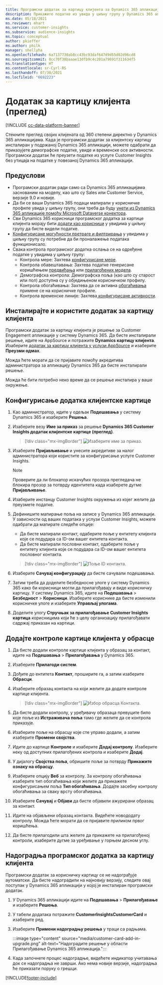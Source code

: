 ```yaml
---
title: Програмски додатак за картицу клијента за Dynamics 365 апликације
description: Прикажите податке из увида у циљну групу у Dynamics 365 апликацијама са овим програмским додатком.
ms.date: 05/18/2021
ms.reviewer: mhart
ms.service: customer-insights
ms.subservice: audience-insights
ms.topic: conceptual
author: pkieffer
ms.author: philk
manager: shellyha
ms.openlocfilehash: 6a7137730ab8cc43bc93daf647d9d55d02d96cd8
ms.sourcegitcommit: 8cc70f30baaae13dfb9c4c201a79691f311634f5
ms.translationtype: HT
ms.contentlocale: sr-Cyrl-RS
ms.lasthandoff: 07/30/2021
ms.locfileid: "6692223"
---
```

# <a name="customer-card-add-in-preview"></a>Додатак за картицу клијента (преглед)

[!INCLUDE [cc-data-platform-banner](../includes/cc-data-platform-banner.md)]

Стекните преглед својих клијената од 360 степени директно у Dynamics 365 апликацијама. Када је програмски додатак за клијентску картицу инсталиран у подржаној Dynamics 365 апликацији, можете одабрати да приказујете демографске податке, увиде и временске осе активности. Програмски додатак ће преузети податке из услуге Customer Insights без утицаја на податке у повезаној Dynamics 365 апликацији. 

## <a name="prerequisites"></a>Предуслови

- Програмски додатак ради само са Dynamics 365 апликацијама заснованим на моделу, као што су Sales или Customer Service, верзије 9.0 и новије.
- Да би се ваши Dynamics 365 подаци мапирали у корисничке профиле увида у циљну групу, они треба да буду [унети из Dynamics 365 апликације помоћу Microsoft Dataverse конектора](connect-power-query.md).
- Сви Dynamics 365 корисници програмског додатка за картице клијента морају бити [додати као корисници](permissions.md) у увидима у циљну групу да бисте видели податке.
- [Конфигурисане могућности претраге и филтрирања](search-filter-index.md) у увидима у циљну групу су потребне да би проналажење података функционисало.
- Свака контрола програмског додатка ослања се на одређене податке у увидима у циљну групу:
  - Контрола мере: Захтева [конфигурисане мере](measures.md).
  - Контрола обавештавања: Захтева податке генерисане коришћењем [предвиђања](predictions.md) или [прилагођених модела](custom-models.md).
  - Демографска контрола: Демографска поља (као што су старост или пол) доступна су у обједињеном корисничком профилу.
  - Контрола обогаћивања: Захтева да се активна [обогаћивања](enrichment-hub.md) примене се на корисничке профиле.
  - Контрола временске линије: Захтева[ конфигурисане активности](activities.md).

## <a name="install-the-customer-card-add-in"></a>Инсталирајте и користите додатак за картицу клијента

Програмски додатак за картицу клијента је решење за Customer Engagement апликације у систему Dynamics 365. Да бисте инсталирали решење, идите на AppSource и потражите **Dynamics картицу клијента**. Изаберите [додатак за картицу клијента у услузи AppSource](https://appsource.microsoft.com/product/dynamics-365/mscrm.dynamics_365_customer_insights_customer_card_addin?tab=Overview) и изаберите **Преузми одмах**.

Можда ћете морати да се пријавите помоћу акредитива администратора за апликацију Dynamics 365 да бисте инсталирали решење.

Можда ће бити потребно неко време да се решење инсталира у ваше окружење.

## <a name="configure-the-customer-card-add-in"></a>Конфигурисање додатка клијентске картице

1. Као администратор, идите у одељак **Подешавања** у систему Dynamics 365 и изаберите **Решења**.

1. Изаберите везу **Име за приказ** за решење **Dynamics 365 Customer Insights додатак клијентске картице (преглед)**.

   > [!div class="mx-imgBorder"]
   > ![Изаберите име за приказ.](media/select-display-name.png "Изаберите име за приказ")

1. Изаберите **Пријављивање** и унесите акредитиве за налог администратора који користите за конфигурисање услуге Customer Insights.

   > [!NOTE]
   > Проверите да ли блокатор искачућих прозора прегледача не блокира прозор за потврду идентитета када изаберете дугме **Пријављивање**.

1. Изаберите инстанцу Customer Insights окружења из којег желите да преузмете податке.

1. Дефинишите мапирање поља на записе у Dynamics 365 апликацији. У зависности од ваших података у услузи Customer Insights, можете одабрати да мапирате следеће опције:
   - Да бисте мапирали контакт, одаберите поље у ентитету клијента које се подудара са ID-ом вашег ентитета контакта.
   - Да бисте мапирали пословни контакт, одаберите поље у ентитету клијента које се подудара са ID-ом вашег ентитета пословног контакта.

   > [!div class="mx-imgBorder"]
   > ![Поље ID контакта.](media/contact-id-field.png "Поље ID контакта")

1. Изаберите **Сачувај конфигурацију** да бисте сачували подешавања.

1. Затим треба да доделите безбедносне улоге у систему Dynamics 365 како би корисници могли да прилагођавају и виде корисничку картицу. У систему Dynamics 365, идите на **Подешавања** > **Безбедност** > **Корисници**. Изаберите кориснике да бисте изменили корисничке улоге и изаберите **Управљај улогама**.

1. Доделите улогу **Стручњак за прилагођавање Customer Insights картица** корисницима који ће з целу организацију прилагођавати садржај приказан на картици.

## <a name="add-customer-card-controls-to-forms"></a>Додајте контроле картице клијента у обрасце
  
1. Да бисте додали контроле картице клијента у образац за контакт, идите на **Подешавања** > **Прилагођавања** у Dynamics 365.

1. Изаберите **Прилагоди систем**.

1. Дођите до ентитета **Контакт**, проширите га, а затим изаберите **Обрасци**.

1. Изаберите образац контакта на који желите да додате контроле картице клијента.

    > [!div class="mx-imgBorder"]
    > ![Избор обрасца Контакта.](media/contact-active-forms.png "Избор обрасца Контакта")

1. Да бисте додали контролу, у уређивачу образаца превуците било које поље из **Истраживача поља** тамо где желите да се контрола приказује.

1. Изаберите поље на обрасцу које сте управо додали, а затим изаберите **Промени својства**.

1. Идите до картице **Контроле** и изаберите **Додај контролу**. Изаберите неку од доступних прилагођених контрола и изаберите **Додај**.

1. У дијалогу **Својства поља**, обришите поље за потврду **Прикажите ознаку на обрасцу**.

1. Изаберите опцију **Веб** за контролу. За контролу обогаћивања изаберите тип обогаћивања који желите да прикажете конфигурисањем поља **Тип обогаћивања**. Додајте засебну контролу обогаћивања за сваку врсту обогаћивања.

1. Изаберите **Сачувај** и **Објави** да бисте објавили ажурирани образац за контакт.

1. Идите на објављени образац контакта. Видећете новододату контролу. Можда ћете морати да се пријавите приликом првог коришћења.

1. Да бисте прилагодили шта желите да прикажете на прилагођеној контроли, изаберите дугме за уређивање у горњем десном углу.

## <a name="upgrade-customer-card-add-in"></a>Надоградња програмског додатка за картицу клијента
Програмски додатак за корисничку картицу се не надограђује аутоматски. Да бисте надоградили на најновију верзију, следите овај поступак у Dynamics 365 апликацији у којој је инсталиран програмски додатак.

1. У Dynamics 365 апликацији идите на **Подешавања** > **Прилагођавање** и изаберите **Решења**.

1. У табели додатака потражите **CustomerInsightsCustomerCard** и изаберите ред.

1. Изаберите **Примени надоградњу решења** у траци са радњама.

   :::image type="content" source="media/customer-card-add-in-upgrade.png" alt-text="Надоградите решење у области Прилагођавање Dynamics 365 апликација.":::

1. Када започнете процес надоградње, видећете индикатор учитавања док се надоградња не заврши. Ако нема новије верзије, надоградња ће приказати поруку о грешци.


[!INCLUDE[footer-include](../includes/footer-banner.md)]
